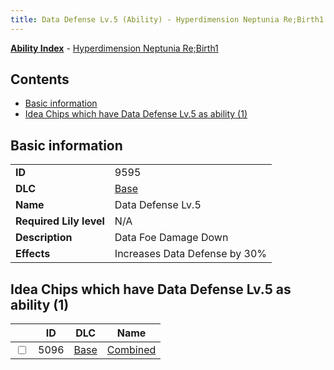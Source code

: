 ```yaml
---
title: Data Defense Lv.5 (Ability) - Hyperdimension Neptunia Re;Birth1
---
```


[**Ability Index**](/neptunia/rb1/ability/index.html) - [Hyperdimension Neptunia Re;Birth1](/neptunia/rb1)

## Contents

- [Basic information](#basic-information)
- [Idea Chips which have Data Defense Lv.5 as ability (1)](#idea-chips-which-have-data-defense-lv5-as-ability-1)

## Basic information

|   |   |
| -- | -- |
| **ID** | 9595 |
| **DLC** | [Base](/neptunia/rb1/dlc/1-base.html) |
| **Name** | Data Defense Lv.5 |
| **Required Lily level** | N/A |
| **Description** | Data Foe Damage Down |
| **Effects** | Increases Data Defense by 30% |


## Idea Chips which have Data Defense Lv.5 as ability (1)

|    | ID | DLC | Name |
| -- | -- | --- | ---- |
| <input type="checkbox" id="rb1-item-1-5096" class="trackbox" /> | 5096 | [Base](/neptunia/rb1/dlc/1-base.html) | [Combined](/neptunia/rb1/item/1-5096-combined.html) |
